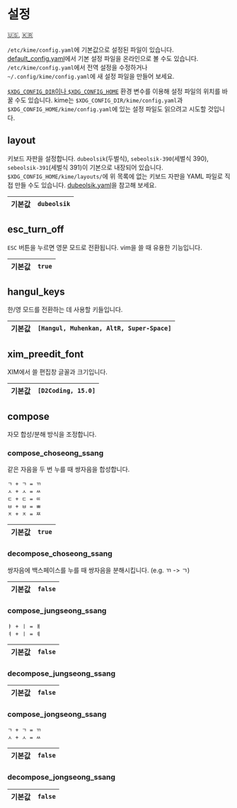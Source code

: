 # 설정

[🇺🇸](CONFIGURATION.md), [🇰🇷](CONFIGURATION.ko.md)

`/etc/kime/config.yaml`에 기본값으로 설정된 파일이 있습니다. [default_config.yaml](default_config.yaml)에서 기본 설정 파일을 온라인으로 볼 수도 있습니다. `/etc/kime/config.yaml`에서 전역 설정을 수정하거나 `~/.config/kime/config.yaml`에 새 설정 파일을 만들어 보세요.

[`$XDG_CONFIG_DIR`이나 `$XDG_CONFIG_HOME`][xdg] 환경 변수를 이용해 설정 파일의 위치를 바꿀 수도 있습니다. kime는 `$XDG_CONFIG_DIR/kime/config.yaml`과 `$XDG_CONFIG_HOME/kime/config.yaml`에 있는 설정 파일도 읽으려고 시도할 것입니다.

[xdg]: https://specifications.freedesktop.org/basedir-spec/basedir-spec-latest.html#introduction

## layout

키보드 자판을 설정합니다. `dubeolsik`(두벌식), `sebeolsik-390`(세벌식 390), `sebeolsik-391`(세벌식 391)이 기본으로 내장되어 있습니다. `$XDG_CONFIG_HOME/kime/layouts/`에 위 목록에 없는 키보드 자판을 YAML 파일로 직접 만들 수도 있습니다. [dubeolsik.yaml]을 참고해 보세요.

[dubeolsik.yaml]: engine/core/data/dubeolsik.yaml

| 기본값 |`dubeolsik`|
|--------|-----------|

## esc_turn_off

`ESC` 버튼을 누르면 영문 모드로 전환됩니다. vim을 쓸 때 유용한 기능입니다.

| 기본값 |`true`|
|--------|------|

## hangul_keys

한/영 모드를 전환하는 데 사용할 키들입니다.

| 기본값 |`[Hangul, Muhenkan, AltR, Super-Space]`|
|--------|---------------------------------------|

## xim_preedit_font

XIM에서 쓸 편집창 글꼴과 크기입니다.

| 기본값 |`[D2Coding, 15.0]`|
|--------|------------------|

## compose

자모 합성/분해 방식을 조정합니다.

### compose_choseong_ssang

같은 자음을 두 번 누를 때 쌍자음을 합성합니다.

```
ㄱ + ㄱ = ㄲ
ㅅ + ㅅ = ㅆ
ㄷ + ㄷ = ㄸ
ㅂ + ㅂ = ㅃ
ㅈ + ㅈ = ㅉ
```

| 기본값 |`true`|
|--------|------|

### decompose_choseong_ssang

쌍자음에 백스페이스를 누를 때 쌍자음을 분해시킵니다. (e.g. ㄲ -> ㄱ)

| 기본값 |`false`|
|--------|-------|

### compose_jungseong_ssang

```
ㅑ + ㅣ = ㅒ
ㅕ + ㅣ = ㅖ
```

| 기본값 |`false`|
|--------|-------|


### decompose_jungseong_ssang

| 기본값 |`false`|
|--------|-------|

### compose_jongseong_ssang

```
ㄱ + ㄱ = ㄲ
ㅅ + ㅅ = ㅆ
```

| 기본값 |`false`|
|--------|-------|

### decompose_jongseong_ssang

| 기본값 |`false`|
|--------|-------|
